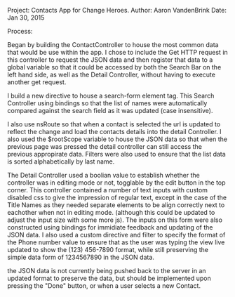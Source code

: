 Project: Contacts App for Change Heroes.
Author: Aaron VandenBrink 
Date: Jan 30, 2015

Process:

Began by building the ContactController to house the most common data that would be use within the app.  I chose to include the Get HTTP request in this controller to request the JSON data and then register that data to a global variable so that it could be accessed by both the Search Bar on the left hand side, as well as the Detail Controller, without having to execute another get request.

I build a new directive to house a search-form element tag. This Search Controller using bindings so that the list of names were automatically compared against the search field as it was updated (case insensitive).

I also use nsRoute so that when a contact is selected the url is updated to reflect the change and load the contacts details into the detail Controller. I also used the $rootScope variable to house the JSON data so that when the previous page was pressed the detail controller can still access the previous appropirate data. Filters were also used to ensure that the list data is sorted alphabetically by last name.

The Detail Controller used a boolian value to establish whether the controller was in editing mode or not, togglable by the edit button in the top corner.  This controller contained a number of text inputs with custom disabled css to give the impression of regular text, except in the case of the Title Names as they needed separate elements to be align correctly next to eachother when not in editing mode. (although this could be updated to adjust the input size with some more js). The inputs on this form were also constructed using bindings for immidiate feedback and updating of the JSON data.  I also used a custom directive and filter to specify the format of the Phone number value to ensure that as the user was typing the view live updated to show the (123) 456-7890 format, while still preserving the simple data form of 1234567890 in the JSON data.

the JSON data is not currently being pushed back to the server in an updated format to preserve the data, but should be implemented upon pressing the "Done" button, or when a user selects a new Contact.